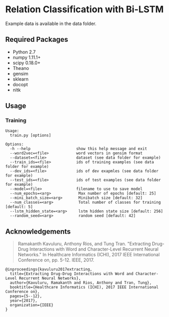 # Relation Classification with Bi-LSTM


Example data is available in the data folder.

## Required Packages
- Python 2.7
- numpy 1.11.1+
- scipy 0.18.0+
- Theano
- gensim
- sklearn
- docopt
- nltk

## Usage


### Training

```
Usage:
  train.py [options]

Options:
  -h --help                    show this help message and exit
  --word2vec=<file>            word vectors in gensim format
  --dataset=<file>             dataset (see data folder for example)
  --train_ids=<file>           ids of training examples (see data folder for example)
  --dev_ids=<file>             ids of dev exapmles (see data folder for example)
  --test_ids=<file>            ids of test examples (see data folder for example)
  --model=<file>               filename to use to save model
  --num_epochs=<arg>            Max number of epochs [default: 25]
  --mini_batch_size=<arg>       Minibatch size [default: 32]
  --num_classes=<arg>           Total number of classes for training [default: 5]
  --lstm_hidden_state=<arg>     lstm hidden state size [default: 256]
  --random_seed=<arg>           random seed [default: 42]
```

## Acknowledgements

> Ramakanth Kavuluru, Anthony Rios, and Tung Tran. "Extracting Drug-Drug Interactions with Word and Character-Level Recurrent Neural Networks." In Healthcare Informatics (ICHI), 2017 IEEE International Conference on, pp. 5-12. IEEE, 2017.

```
@inproceedings{kavuluru2017extracting,
  title={Extracting Drug-Drug Interactions with Word and Character-Level Recurrent Neural Networks},
  author={Kavuluru, Ramakanth and Rios, Anthony and Tran, Tung},
  booktitle={Healthcare Informatics (ICHI), 2017 IEEE International Conference on},
  pages={5--12},
  year={2017},
  organization={IEEE}
}
```

